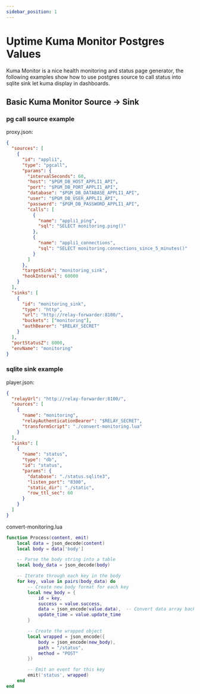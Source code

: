 ```yaml
---
sidebar_position: 1
---
```

# Uptime Kuma Monitor Postgres Values

Kuma Monitor is a nice health monitoring and status page generator, the following examples show how to use postgres source to call status into sqlite sink let kuma display in dashboards.

## Basic Kuma Monitor Source -> Sink

### pg call source example

proxy.json:

``` json
{
  "sources": [
    {
      "id": "appli1",
      "type": "pgcall",
      "params": {
        "intervalSeconds": 60,
        "host": "$PGM_DB_HOST_APPLI1_API",
        "port": "$PGM_DB_PORT_APPLI1_API",
        "database": "$PGM_DB_DATABASE_APPLI1_API",
        "user": "$PGM_DB_USER_APPLI1_API",
        "password": "$PGM_DB_PASSWORD_APPLI1_API",
        "calls": [
          {
            "name": "appli1_ping",
            "sql": "SELECT monitoring.ping()"
          },
          {
            "name": "appli1_connections",
            "sql": "SELECT monitoring.connections_since_5_minutes()"
          }
        ]
      },
      "targetSink": "monitoring_sink",
      "hookInterval": 60000
    }
  ],
  "sinks": [
    {
      "id": "monitoring_sink",
      "type": "http",
      "url": "http://relay-forwarder:8100/",
      "buckets": ["monitoring"],
      "authBearer": "$RELAY_SECRET"
    }
  ],
  "portStatusZ": 8000,
  "envName": "monitoring"
}
```

### sqlite sink example

player.json:

``` json
{
  "relayUrl": "http://relay-forwarder:8100/",
  "sources": [
    {
      "name": "monitoring",
      "relayAuthenticationBearer": "$RELAY_SECRET",
      "transformScript": "./convert-monitoring.lua"
    }
  ],
  "sinks": [
    {
      "name": "status",
      "type": "db",
      "id": "status",
      "params": {
        "database": "./status.sqlite3",
        "listen_port": "8300",
        "static_dir": "./static",
        "row_ttl_sec": 60
      }
    }
  ]
}
```

convert-monitoring.lua

``` lua
function Process(content, emit)
    local data = json_decode(content)
    local body = data['body']

    -- Parse the body string into a table
    local body_data = json_decode(body)

    -- Iterate through each key in the body
    for key, value in pairs(body_data) do
        -- Create new body format for each key
        local new_body = {
            id = key,
            success = value.success,
            data = json_encode(value.data),  -- Convert data array back to string
            update_time = value.update_time
        }

        -- Create the wrapped object
        local wrapped = json_encode({
            body = json_encode(new_body),
            path = "/status",
            method = "POST"
        })

        -- Emit an event for this key
        emit('status', wrapped)
    end
end
```
